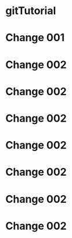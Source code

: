 # gitTutorial
# Change 001
# Change 002
# Change 002
# Change 002
# Change 002
# Change 002
# Change 002
# Change 002
